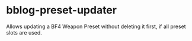 bblog-preset-updater
====================

Allows updating a BF4 Weapon Preset without deleting it first, if all preset slots are used.

